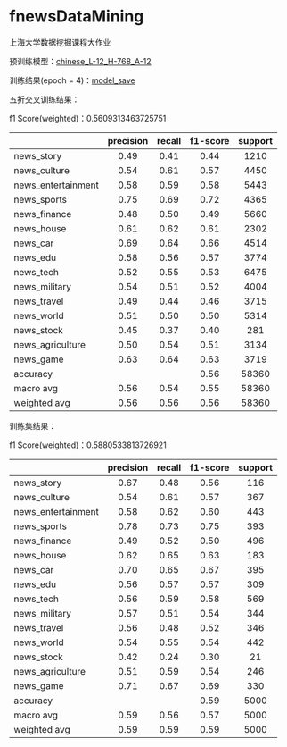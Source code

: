 # fnewsDataMining
上海大学数据挖掘课程大作业

预训练模型：[chinese_L-12_H-768_A-12](https://drive.google.com/drive/folders/1tAIO4vcUHAxwf0KMSz73NLycjzVc7Q6v?usp=sharing)

训练结果(epoch = 4)：[model_save](https://drive.google.com/drive/folders/1l09n4B-7r0Qpe5lGEkF6q0XGZZfP93rV?usp=sharing)

五折交叉训练结果：

f1 Score(weighted)：0.5609313463725751

||precision|recall|f1-score|support|
|:----|:----:|:----:|:----:|:---:|
|news_story|0.49|0.41|0.44|1210|
|news_culture|0.54|0.61|0.57|4450|
|news_entertainment|0.58|0.59|0.58|5443|
|news_sports|0.75|0.69|0.72|4365|
|news_finance|0.48|0.50|0.49|5660|
|news_house|0.61|0.62|0.61|2302|
|news_car|0.69|0.64|0.66|4514|
|news_edu|0.58|0.56|0.57|3774|
|news_tech|0.52|0.55|0.53|6475|
|news_military|0.54|0.51|0.52|4004|
|news_travel|0.49|0.44|0.46|3715|
|news_world|0.51|0.50|0.50|5314|
|news_stock|0.45|0.37|0.40|281|
|news_agriculture|0.50|0.54|0.51|3134|
|news_game|0.63|0.64|0.63|3719|
|accuracy|||0.56|58360
|macro avg|0.56|0.54|0.55|58360
|weighted avg|0.56|0.56|0.56|58360

训练集结果：

f1 Score(weighted)：0.5880533813726921

||precision|recall|f1-score|support|
|:----|:----:|:----:|:----:|:---:|
|news_story|0.67|0.48|0.56|116|
|news_culture|0.54|0.61|0.57|367|
news_entertainment|0.58|0.62|0.60|443|
|news_sports|0.78|0.73|0.75|393|
|news_finance|0.49|0.52|0.50|496|
|news_house|0.62|0.65|0.63|183|
|news_car|0.70|0.65|0.67|395|
|news_edu|0.56|0.57|0.57|309|
|news_tech|0.56|0.59|0.58|569|
|news_military|0.57|0.51|0.54|344|
|news_travel|0.56|0.48|0.52|346|
|news_world|0.54|0.55|0.54|442|
|news_stock|0.42|0.24|0.30|21|
|news_agriculture|0.51|0.59|0.54|246|
|news_game|0.71|0.67|0.69|330|
|accuracy|||0.59|5000|
|macro avg|0.59|0.56|0.57|5000|
|weighted avg|0.59|0.59|0.59|5000|
